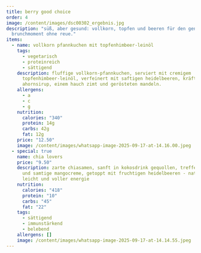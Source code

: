 ```yaml
---
title: berry good choice
order: 4
image: /content/images/dsc00302_ergebnis.jpg
description: "süß, aber gesund: vollkorn, topfen und beeren für den genussvollen
  brunchmoment ohne reue."
items:
  - name: vollkorn pfannkuchen mit topfenhimbeer-leinöl
    tags:
      - vegetarisch
      - proteinreich
      - sättigend
    description: fluffige vollkorn-pfannkuchen, serviert mit cremigem
      topfenhimbeer-leinöl, verfeinert mit saftigen heidelbeeren, kräftigem
      ahornsirup, einem hauch zimt und gerösteten mandeln.
    allergens:
      - a
      - c
      - g
    nutrition:
      calories: "340"
      protein: 14g
      carbs: 42g
      fat: 12g
    price: "12.50"
    image: /content/images/whatsapp-image-2025-09-17-at-14.16.00.jpeg
  - special: true
    name: chia lovers
    price: "9.50"
    description: zarte chiasamen, sanft in kokosdrink gequollen, treffen auf frische
      und samtige mangocreme, getoppt mit fruchtigen heidelbeeren - natürlich,
      leicht und voller energie
    nutrition:
      calories: "418"
      protein: "10"
      carbs: "45"
      fat: "22"
    tags:
      - sättigend
      - immunstärkend
      - belebend
    allergens: []
    image: /content/images/whatsapp-image-2025-09-17-at-14.14.55.jpeg
---
```

